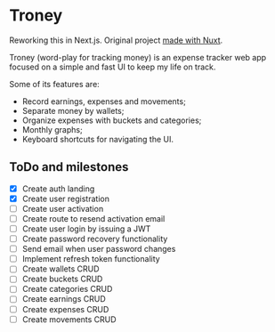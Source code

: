 # Troney

Reworking this in Next.js. Original project [made with Nuxt](https://github.com/brunobragaw8t/troney).

Troney (word-play for tracking money) is an expense tracker web app focused on a
simple and fast UI to keep my life on track.

Some of its features are:

- Record earnings, expenses and movements;
- Separate money by wallets;
- Organize expenses with buckets and categories;
- Monthly graphs;
- Keyboard shortcuts for navigating the UI.

## ToDo and milestones

- [x] Create auth landing
- [x] Create user registration
- [ ] Create user activation
- [ ] Create route to resend activation email
- [ ] Create user login by issuing a JWT
- [ ] Create password recovery functionality
- [ ] Send email when user password changes
- [ ] Implement refresh token functionality
- [ ] Create wallets CRUD
- [ ] Create buckets CRUD
- [ ] Create categories CRUD
- [ ] Create earnings CRUD
- [ ] Create expenses CRUD
- [ ] Create movements CRUD
